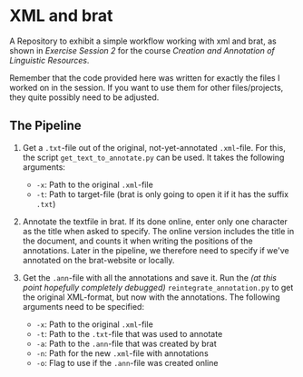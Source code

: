 # XML and brat

A Repository to exhibit a simple workflow working with xml and brat, as shown in *Exercise Session 2* for the course *Creation and Annotation of Linguistic Resources*.

Remember that the code provided here was written for exactly the files I worked on in the session. If you want to use them for other files/projects, they quite possibly need to be adjusted.

## The Pipeline 

1. Get a `.txt`-file out of the original, not-yet-annotated `.xml`-file. For this, the script `get_text_to_annotate.py` can be used. It takes the following arguments:

    - `-x`: Path to the original `.xml`-file
    - `-t`: Path to target-file (brat is only going to open it if it has the suffix `.txt`)

2. Annotate the textfile in brat. If its done online, enter only one character as the title when asked to specify. The online version includes the title in the document, and counts it when writing the positions of the annotations. Later in the pipeline, we therefore need to specify if we've annotated on the brat-website or locally.

3. Get the `.ann`-file with all the annotations and save it. Run the *(at this point hopefully completely debugged)* `reintegrate_annotation.py` to get the original XML-format, but now with the annotations. The following arguments need to be specified:

    - `-x`: Path to the original `.xml`-file
    - `-t`: Path to the `.txt`-file that was used to annotate
    - `-a`: Path to the `.ann`-file that was created by brat
    - `-n`: Path for the new `.xml`-file with annotations
    - `-o`: Flag to use if the `.ann`-file was created online
